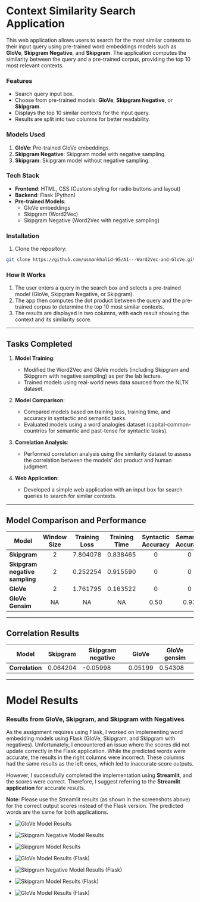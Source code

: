 # Context Similarity Search Application

This web application allows users to search for the most similar contexts to their input query using pre-trained word embeddings models such as **GloVe**, **Skipgram Negative**, and **Skipgram**. The application computes the similarity between the query and a pre-trained corpus, providing the top 10 most relevant contexts.

### Features
- Search query input box.
- Choose from pre-trained models: **GloVe**, **Skipgram Negative**, or **Skipgram**.
- Displays the top 10 similar contexts for the input query.
- Results are split into two columns for better readability.

### Models Used
1. **GloVe**: Pre-trained GloVe embeddings.
2. **Skipgram Negative**: Skipgram model with negative sampling.
3. **Skipgram**: Skipgram model without negative sampling.

### Tech Stack
- **Frontend**: HTML, CSS (Custom styling for radio buttons and layout)
- **Backend**: Flask (Python)
- **Pre-trained Models**: 
    - GloVe embeddings
    - Skipgram (Word2Vec)
    - Skipgram Negative (Word2Vec with negative sampling)

### Installation

1. Clone the repository:

```bash
git clone https://github.com/usmankhalid-95/A1---Word2Vec-and-GloVe.git
```

### How It Works
1. The user enters a query in the search box and selects a pre-trained model (GloVe, Skipgram Negative, or Skipgram).
2. The app then computes the dot product between the query and the pre-trained corpus to determine the top 10 most similar contexts.
3. The results are displayed in two columns, with each result showing the context and its similarity score.

---

## Tasks Completed

1. **Model Training**: 
   - Modified the Word2Vec and GloVe models (including Skipgram and Skipgram with negative sampling) as per the lab lecture.
   - Trained models using real-world news data sourced from the NLTK dataset.

2. **Model Comparison**:
   - Compared models based on training loss, training time, and accuracy in syntactic and semantic tasks.
   - Evaluated models using a word analogies dataset (capital-common-countries for semantic and past-tense for syntactic tasks).
   
3. **Correlation Analysis**:
   - Performed correlation analysis using the similarity dataset to assess the correlation between the models' dot product and human judgment.

4. **Web Application**:
   - Developed a simple web application with an input box for search queries to search for similar contexts.

---

## Model Comparison and Performance

| **Model**                        | **Window Size** | **Training Loss** | **Training Time** | **Syntactic Accuracy** | **Semantic Accuracy** |
|-----------------------------------|:---------------:|:-----------------:|:----------------:|:----------------------:|:---------------------:|
| **Skipgram**                      |        2        |      7.804078     |       0.838465       |           0            |           0           |
| **Skipgram negative sampling** |        2        |      0.252254     |       0.915590       |           0            |           0           |
| **GloVe**                         |        2        |      1.761795     |       0.163522       |           0            |           0           |
| **GloVe Gensim** |       NA        |         NA        |         NA         |         0.50           |         0.93          |

---

## Correlation Results

| **Model**            | **Skipgram** | **Skipgram negative** | **GloVe** | **GloVe gensim** |
|----------------------|--------------|-----------------------|-----------|------------------|
| **Correlation**       |    0.064204  |     -0.05998          |   0.05199 |      0.54308     |

---

# Model Results

### Results from GloVe, Skipgram, and Skipgram with Negatives
As the assignment requires using Flask, I worked on implementing word embedding models using Flask (GloVe, Skipgram, and Skipgram with negatives). Unfortunately, I encountered an issue where the scores did not update correctly in the Flask application. While the predicted words were accurate, the results in the right columns were incorrect. These columns had the same results as the left ones, which led to inaccurate score outputs.

However, I successfully completed the implementation using **Streamlit**, and the scores were correct. Therefore, I suggest referring to the **Streamlit application** for accurate results.

**Note**: Please use the Streamlit results (as shown in the screenshots above) for the correct output scores instead of the Flask version. The predicted words are the same for both applications.



- ![GloVe Model Results](streamlitGlove.png)
- ![Skipgram Negative Model Results](streamlitSkipgram_negative.png)
- ![Skipgram Model Results](streamlitSkipgram.png)

- ![GloVe Model Results (Flask)](Glove.png)
- ![Skipgram Negative Model Results (Flask)](Skipgram_negative.png)
- ![Skipgram Model Results (Flask)](Skipgram.png)
- ![GloVe Model Results (Flask)](not_found.png)
